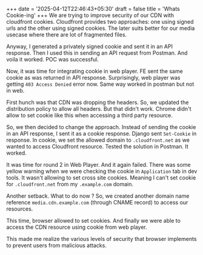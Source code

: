 +++
date = '2025-04-12T22:46:43+05:30'
draft = false
title = 'Whats Cookie-ing'
+++
We are trying to improve security of our CDN with cloudfront cookies. Cloudfront provides two approaches: one using signed urls and the other using signed cookies. The later suits better for our media usecase where there are lot of fragmented files. 

Anyway, I generated a privately signed cookie and sent it in an API response. Then I used this in sending an API request from Postman. And voila it worked. POC was successful. 

Now, it was time for integrating cookie in web player. FE sent the same cookie as was returned in API response. Surprisingly, web player was getting `403 Access Denied` error now. Same way worked in postman but not in web. 

First hunch was that CDN was dropping the headers. So, we updated the distribution policy to allow all headers. But that didn't work. Chrome didn't allow to set cookie like this when accessing a third party resource. 

So, we then decided to change the approach. Instead of sending the cookie in an API response, I sent it as a cookie response. Django sent `Set-Cookie` in response. In cookie, we set the allowed domain to `.cloudfront.net` as we wanted to access Cloudfront resource. Tested the solution in Postman. It worked. 

It was time for round 2 in Web Player. And it again failed. There was some yellow warning when we were checking the cookie in `Application` tab in dev tools. It wasn't allowing to set cross site cookies. Meaning I can't set cookie for `.cloudfront.net` from my `.example.com` domain. 

Another setback. What to do now ? So, we created another domain name reference `media.cdn.example.com` (through CNAME record) to access our resources. 

This time, browser allowed to set cookies. And finally we were able to access the CDN resource using cookie from web player. 

This made me realize the various levels of security that browser implements to prevent users from malicious attacks. 